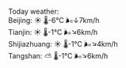 Today weather:  
Beijing: ☀️   🌡️-6°C 🌬️↓7km/h  
Tianjin: ☀️   🌡️-1°C 🌬️↘6km/h  
Shijiazhuang: ☀️   🌡️-1°C 🌬️↘4km/h  
Tangshan: ⛅️  🌡️-1°C 🌬️↘6km/h  

